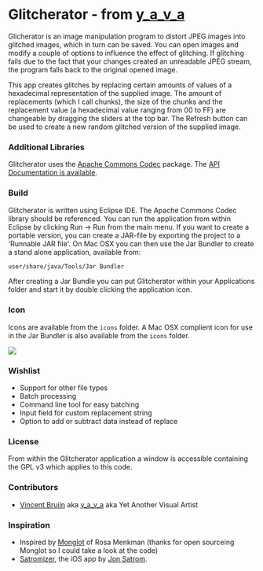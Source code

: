 Glitcherator - from [y_a_v_a](http://www.y-a-v-a.org)
=====================================================

Glicherator is an image manipulation program to distort JPEG images into glitched images, which in turn can be saved. You can open images and modify a couple of options to influence the effect of glitching. If glitching fails due to the fact that your changes created an unreadable JPEG stream, the program falls back to the original opened image.

This app creates glitches by replacing certain amounts of values of a hexadecimal representation of the supplied image. The amount of replacements (which I call chunks), the size of the chunks and the replacement value (a hexadecimal value ranging from 00 to FF) are changeable by dragging the sliders at the top bar. The Refresh button can be used to create a new random glitched version of the supplied image.

### Additional Libraries ###
Glitcherator uses the [Apache Commons Codec](http://commons.apache.org/codec/) package. The [API Documentation is available](http://commons.apache.org/codec/apidocs/org/apache/commons/codec/binary/Hex.html).

### Build ###
Glitcherator is written using Eclipse IDE. The Apache Commons Codec library should be referenced. You can run the application from within Eclipse by clicking Run -> Run from the main menu.
If you want to create a portable version, you can create a JAR-file by exporting the project to a 'Runnable JAR file'.
On Mac OSX you can then use the Jar Bundler to create a stand alone application, available from:
```bash
user/share/java/Tools/Jar Bundler
```
After creating a Jar Bundle you can put Glitcherator within your Applications folder and start it by double clicking the application icon.

### Icon ###
Icons are available from the `icons` folder. A Mac OSX complient icon for use in the Jar Bundler is also available from the `icons` folder.

![](https://raw.github.com/y-a-v-a/glitcherator/master/icons/g128.png)

### Wishlist ###
* Support for other file types
* Batch processing
* Command line tool for easy batching
* Input field for custom replacement string
* Option to add or subtract data instead of replace

### License ###

From within the Glitcherator application a window is accessible containing the GPL v3 which applies to this code.

### Contributors ###

* [Vincent Bruijn](http://www.vincentbruijn.nl) aka [y_a_v_a](http://www.y-a-v-a.org) aka Yet Another Visual Artist

### Inspiration ###
* Inspired by [Monglot](http://rosa-menkman.blogspot.nl/search/label/Monglot) of Rosa Menkman (thanks for open sourceing Monglot so I could take a look at the code)
* [Satromizer](http://satromizer.com/), the iOS app by [Jon Satrom](http://jonsatrom.com/).
